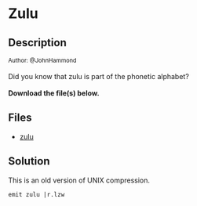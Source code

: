 # Zulu

## Description

<small>Author: @JohnHammond</small><br><br>Did you know that zulu is part of the phonetic alphabet? <br><br> <b>Download the file(s) below.</b>


## Files

* [zulu](<files/zulu>)

## Solution

This is an old version of UNIX compression.

```
emit zulu |r.lzw
```